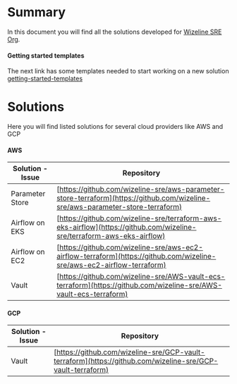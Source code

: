 # Summary

In this document you will find all the solutions developed for [Wizeline SRE Org](https://github.com/wizeline-sre).

#### Getting started templates

The next link has some templates needed to start working on a new solution [getting-started-templates](https://github.com/wizeline-sre/getting-started-templates)

# Solutions

Here you will find listed solutions for several cloud providers like AWS and GCP 

#### AWS

|Solution - Issue | Repository |
|---|---|
|Parameter Store | [https://github.com/wizeline-sre/aws-parameter-store-terraform](https://github.com/wizeline-sre/aws-parameter-store-terraform)
|Airflow on EKS | [https://github.com/wizeline-sre/terraform-aws-eks-airflow](https://github.com/wizeline-sre/terraform-aws-eks-airflow)
|Airflow on EC2 | [https://github.com/wizeline-sre/aws-ec2-airflow-terraform](https://github.com/wizeline-sre/aws-ec2-airflow-terraform)
|Vault | [https://github.com/wizeline-sre/AWS-vault-ecs-terraform](https://github.com/wizeline-sre/AWS-vault-ecs-terraform)


#### GCP

|Solution - Issue | Repository |
|---|---|
|Vault | [https://github.com/wizeline-sre/GCP-vault-terraform](https://github.com/wizeline-sre/GCP-vault-terraform)